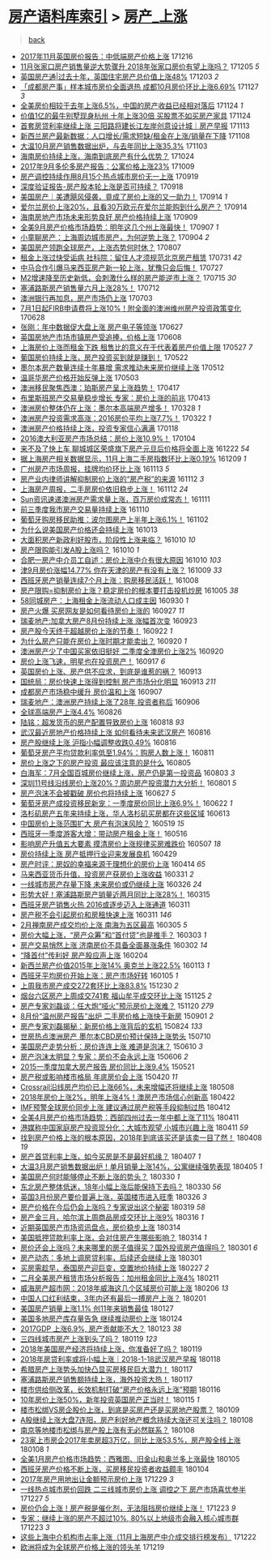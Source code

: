 [房产语料库索引](../../README.md)  > [房产_上涨](房产_上涨.md)
====
> [back](../README.md)

- [2017年11月英国房价报告：中低端房产价格上涨](http://jkwz.applinzi.com/ittc/7047806529472824337.html#2017%E5%B9%B411%E6%9C%88%E8%8B%B1%E5%9B%BD%E6%88%BF%E4%BB%B7%E6%8A%A5%E5%91%8A%EF%BC%9A%E4%B8%AD%E4%BD%8E%E7%AB%AF%E6%88%BF%E4%BA%A7%E4%BB%B7%E6%A0%BC%E4%B8%8A%E6%B6%A8) 171216  
- [11月张家口房产销售量逆大势骤升 2018年张家口房价有望上涨吗？](http://jkwz.applinzi.com/ittc/7043532797615014928.html#11%E6%9C%88%E5%BC%A0%E5%AE%B6%E5%8F%A3%E6%88%BF%E4%BA%A7%E9%94%80%E5%94%AE%E9%87%8F%E9%80%86%E5%A4%A7%E5%8A%BF%E9%AA%A4%E5%8D%87+2018%E5%B9%B4%E5%BC%A0%E5%AE%B6%E5%8F%A3%E6%88%BF%E4%BB%B7%E6%9C%89%E6%9C%9B%E4%B8%8A%E6%B6%A8%E5%90%97%EF%BC%9F) 171205 *5* 
- [英国房产通|过去十年，英国住宅房产总价值上涨48%](http://jkwz.applinzi.com/ittc/7042608781203080209.html#%E8%8B%B1%E5%9B%BD%E6%88%BF%E4%BA%A7%E9%80%9A%7C%E8%BF%87%E5%8E%BB%E5%8D%81%E5%B9%B4%EF%BC%8C%E8%8B%B1%E5%9B%BD%E4%BD%8F%E5%AE%85%E6%88%BF%E4%BA%A7%E6%80%BB%E4%BB%B7%E5%80%BC%E4%B8%8A%E6%B6%A848%25) 171203 *2* 
- [「成都房产事」样本城市房价全面退热 成都10月房价环比上涨6.69%](http://jkwz.applinzi.com/ittc/7040577183293113361.html#%E3%80%8C%E6%88%90%E9%83%BD%E6%88%BF%E4%BA%A7%E4%BA%8B%E3%80%8D%E6%A0%B7%E6%9C%AC%E5%9F%8E%E5%B8%82%E6%88%BF%E4%BB%B7%E5%85%A8%E9%9D%A2%E9%80%80%E7%83%AD+%E6%88%90%E9%83%BD10%E6%9C%88%E6%88%BF%E4%BB%B7%E7%8E%AF%E6%AF%94%E4%B8%8A%E6%B6%A86.69%25) 171127 *3* 
- [全美房价相较于去年上涨6.5%，中国的房产收益已经相对落后](http://jkwz.applinzi.com/ittc/7039583111036273681.html#%E5%85%A8%E7%BE%8E%E6%88%BF%E4%BB%B7%E7%9B%B8%E8%BE%83%E4%BA%8E%E5%8E%BB%E5%B9%B4%E4%B8%8A%E6%B6%A86.5%25%EF%BC%8C%E4%B8%AD%E5%9B%BD%E7%9A%84%E6%88%BF%E4%BA%A7%E6%94%B6%E7%9B%8A%E5%B7%B2%E7%BB%8F%E7%9B%B8%E5%AF%B9%E8%90%BD%E5%90%8E) 171124 *1* 
- [价值1亿的最牛别墅现身杭州 十年上涨30倍 买股票不如买房产家具](http://jkwz.applinzi.com/ittc/7039452377915065360.html#%E4%BB%B7%E5%80%BC1%E4%BA%BF%E7%9A%84%E6%9C%80%E7%89%9B%E5%88%AB%E5%A2%85%E7%8E%B0%E8%BA%AB%E6%9D%AD%E5%B7%9E+%E5%8D%81%E5%B9%B4%E4%B8%8A%E6%B6%A830%E5%80%8D+%E4%B9%B0%E8%82%A1%E7%A5%A8%E4%B8%8D%E5%A6%82%E4%B9%B0%E6%88%BF%E4%BA%A7%E5%AE%B6%E5%85%B7) 171124  
- [首套房贷利率继续上涨 三阳路将建长江左岸创意设计城｜房产早报](http://jkwz.applinzi.com/ittc/7035343959394616337.html#%E9%A6%96%E5%A5%97%E6%88%BF%E8%B4%B7%E5%88%A9%E7%8E%87%E7%BB%A7%E7%BB%AD%E4%B8%8A%E6%B6%A8+%E4%B8%89%E9%98%B3%E8%B7%AF%E5%B0%86%E5%BB%BA%E9%95%BF%E6%B1%9F%E5%B7%A6%E5%B2%B8%E5%88%9B%E6%84%8F%E8%AE%BE%E8%AE%A1%E5%9F%8E%EF%BD%9C%E6%88%BF%E4%BA%A7%E6%97%A9%E6%8A%A5) 171113  
- [新西兰房产最新数据：人口增长/需求短缺/租金在上涨/销量在下降](http://jkwz.applinzi.com/ittc/7033506424863327248.html#%E6%96%B0%E8%A5%BF%E5%85%B0%E6%88%BF%E4%BA%A7%E6%9C%80%E6%96%B0%E6%95%B0%E6%8D%AE%EF%BC%9A%E4%BA%BA%E5%8F%A3%E5%A2%9E%E9%95%BF%2F%E9%9C%80%E6%B1%82%E7%9F%AD%E7%BC%BA%2F%E7%A7%9F%E9%87%91%E5%9C%A8%E4%B8%8A%E6%B6%A8%2F%E9%94%80%E9%87%8F%E5%9C%A8%E4%B8%8B%E9%99%8D) 171108  
- [大温10月房产销售数据出炉，与去年同比上涨35.3%](http://jkwz.applinzi.com/ittc/7031628160205063185.html#%E5%A4%A7%E6%B8%A910%E6%9C%88%E6%88%BF%E4%BA%A7%E9%94%80%E5%94%AE%E6%95%B0%E6%8D%AE%E5%87%BA%E7%82%89%EF%BC%8C%E4%B8%8E%E5%8E%BB%E5%B9%B4%E5%90%8C%E6%AF%94%E4%B8%8A%E6%B6%A835.3%25) 171103  
- [海南房价持续上涨，海南到底房产有什么优势？](http://jkwz.applinzi.com/ittc/7028046020305486864.html#%E6%B5%B7%E5%8D%97%E6%88%BF%E4%BB%B7%E6%8C%81%E7%BB%AD%E4%B8%8A%E6%B6%A8%EF%BC%8C%E6%B5%B7%E5%8D%97%E5%88%B0%E5%BA%95%E6%88%BF%E4%BA%A7%E6%9C%89%E4%BB%80%E4%B9%88%E4%BC%98%E5%8A%BF%EF%BC%9F) 171024  
- [2017年9月多伦多房产报告：公寓价格上涨23%](http://jkwz.applinzi.com/ittc/7021411529507996689.html#2017%E5%B9%B49%E6%9C%88%E5%A4%9A%E4%BC%A6%E5%A4%9A%E6%88%BF%E4%BA%A7%E6%8A%A5%E5%91%8A%EF%BC%9A%E5%85%AC%E5%AF%93%E4%BB%B7%E6%A0%BC%E4%B8%8A%E6%B6%A823%25) 171009  
- [房产调控持续作用8月15个热点城市房价无一上涨](http://jkwz.applinzi.com/ittc/7014950928787178512.html#%E6%88%BF%E4%BA%A7%E8%B0%83%E6%8E%A7%E6%8C%81%E7%BB%AD%E4%BD%9C%E7%94%A88%E6%9C%8815%E4%B8%AA%E7%83%AD%E7%82%B9%E5%9F%8E%E5%B8%82%E6%88%BF%E4%BB%B7%E6%97%A0%E4%B8%80%E4%B8%8A%E6%B6%A8) 170919  
- [深度验证报告-房产股本轮上涨是否可持续？](http://jkwz.applinzi.com/ittc/7014782324322075664.html#%E6%B7%B1%E5%BA%A6%E9%AA%8C%E8%AF%81%E6%8A%A5%E5%91%8A-%E6%88%BF%E4%BA%A7%E8%82%A1%E6%9C%AC%E8%BD%AE%E4%B8%8A%E6%B6%A8%E6%98%AF%E5%90%A6%E5%8F%AF%E6%8C%81%E7%BB%AD%EF%BC%9F) 170918  
- [美国房产｜美遭飓风侵袭，竟成了房价上涨的又一助力！](http://jkwz.applinzi.com/ittc/7013121152980091921.html#%E7%BE%8E%E5%9B%BD%E6%88%BF%E4%BA%A7%EF%BD%9C%E7%BE%8E%E9%81%AD%E9%A3%93%E9%A3%8E%E4%BE%B5%E8%A2%AD%EF%BC%8C%E7%AB%9F%E6%88%90%E4%BA%86%E6%88%BF%E4%BB%B7%E4%B8%8A%E6%B6%A8%E7%9A%84%E5%8F%88%E4%B8%80%E5%8A%A9%E5%8A%9B%EF%BC%81) 170914 *1* 
- [爱尔兰房价上涨20%，且看30万欧元在爱尔兰能购到什么房产？](http://jkwz.applinzi.com/ittc/7013103619942122513.html#%E7%88%B1%E5%B0%94%E5%85%B0%E6%88%BF%E4%BB%B7%E4%B8%8A%E6%B6%A820%25%EF%BC%8C%E4%B8%94%E7%9C%8B30%E4%B8%87%E6%AC%A7%E5%85%83%E5%9C%A8%E7%88%B1%E5%B0%94%E5%85%B0%E8%83%BD%E8%B4%AD%E5%88%B0%E4%BB%80%E4%B9%88%E6%88%BF%E4%BA%A7%EF%BC%9F) 170914  
- [海南房地产市场未来形势良好 房产价格持续上涨](http://jkwz.applinzi.com/ittc/7011239531402232849.html#%E6%B5%B7%E5%8D%97%E6%88%BF%E5%9C%B0%E4%BA%A7%E5%B8%82%E5%9C%BA%E6%9C%AA%E6%9D%A5%E5%BD%A2%E5%8A%BF%E8%89%AF%E5%A5%BD+%E6%88%BF%E4%BA%A7%E4%BB%B7%E6%A0%BC%E6%8C%81%E7%BB%AD%E4%B8%8A%E6%B6%A8) 170909  
- [全美9月房产价格市场趋势：明年这几个州上涨最快！](http://jkwz.applinzi.com/ittc/7010484202527786001.html#%E5%85%A8%E7%BE%8E9%E6%9C%88%E6%88%BF%E4%BA%A7%E4%BB%B7%E6%A0%BC%E5%B8%82%E5%9C%BA%E8%B6%8B%E5%8A%BF%EF%BC%9A%E6%98%8E%E5%B9%B4%E8%BF%99%E5%87%A0%E4%B8%AA%E5%B7%9E%E4%B8%8A%E6%B6%A8%E6%9C%80%E5%BF%AB%EF%BC%81) 170907 *1* 
- [小童聊房产：上海周边城市房产，为何逆势上涨？](http://jkwz.applinzi.com/ittc/7009382234359071761.html#%E5%B0%8F%E7%AB%A5%E8%81%8A%E6%88%BF%E4%BA%A7%EF%BC%9A%E4%B8%8A%E6%B5%B7%E5%91%A8%E8%BE%B9%E5%9F%8E%E5%B8%82%E6%88%BF%E4%BA%A7%EF%BC%8C%E4%B8%BA%E4%BD%95%E9%80%86%E5%8A%BF%E4%B8%8A%E6%B6%A8%EF%BC%9F) 170904 *2* 
- [美国房产领跑全球房产，上涨态势何时休？](http://jkwz.applinzi.com/ittc/6999109447346291728.html#%E7%BE%8E%E5%9B%BD%E6%88%BF%E4%BA%A7%E9%A2%86%E8%B7%91%E5%85%A8%E7%90%83%E6%88%BF%E4%BA%A7%EF%BC%8C%E4%B8%8A%E6%B6%A8%E6%80%81%E5%8A%BF%E4%BD%95%E6%97%B6%E4%BC%91%EF%BC%9F) 170807  
- [租金上涨过快受诟病 社科院：留住人才须规范北京房产租赁](http://jkwz.applinzi.com/ittc/6996491333815239697.html#%E7%A7%9F%E9%87%91%E4%B8%8A%E6%B6%A8%E8%BF%87%E5%BF%AB%E5%8F%97%E8%AF%9F%E7%97%85+%E7%A4%BE%E7%A7%91%E9%99%A2%EF%BC%9A%E7%95%99%E4%BD%8F%E4%BA%BA%E6%89%8D%E9%A1%BB%E8%A7%84%E8%8C%83%E5%8C%97%E4%BA%AC%E6%88%BF%E4%BA%A7%E7%A7%9F%E8%B5%81) 170731 *42* 
- [中马合作引爆马来西亚房产新一轮上涨，犹豫只会后悔！](http://jkwz.applinzi.com/ittc/6994916110456325136.html#%E4%B8%AD%E9%A9%AC%E5%90%88%E4%BD%9C%E5%BC%95%E7%88%86%E9%A9%AC%E6%9D%A5%E8%A5%BF%E4%BA%9A%E6%88%BF%E4%BA%A7%E6%96%B0%E4%B8%80%E8%BD%AE%E4%B8%8A%E6%B6%A8%EF%BC%8C%E7%8A%B9%E8%B1%AB%E5%8F%AA%E4%BC%9A%E5%90%8E%E6%82%94%EF%BC%81) 170727  
- [M2增速降至历史新低，会刺激什么样的房产能逆市上涨？](http://jkwz.applinzi.com/ittc/6990642675014173713.html#M2%E5%A2%9E%E9%80%9F%E9%99%8D%E8%87%B3%E5%8E%86%E5%8F%B2%E6%96%B0%E4%BD%8E%EF%BC%8C%E4%BC%9A%E5%88%BA%E6%BF%80%E4%BB%80%E4%B9%88%E6%A0%B7%E7%9A%84%E6%88%BF%E4%BA%A7%E8%83%BD%E9%80%86%E5%B8%82%E4%B8%8A%E6%B6%A8%EF%BC%9F) 170715 *30* 
- [塞浦路斯房产销售量六月上涨28%！](http://jkwz.applinzi.com/ittc/6989350316242633744.html#%E5%A1%9E%E6%B5%A6%E8%B7%AF%E6%96%AF%E6%88%BF%E4%BA%A7%E9%94%80%E5%94%AE%E9%87%8F%E5%85%AD%E6%9C%88%E4%B8%8A%E6%B6%A828%25%EF%BC%81) 170712  
- [澳洲银行再加息，房产市场仍上涨](http://jkwz.applinzi.com/ittc/6986135284285441028.html#%E6%BE%B3%E6%B4%B2%E9%93%B6%E8%A1%8C%E5%86%8D%E5%8A%A0%E6%81%AF%EF%BC%8C%E6%88%BF%E4%BA%A7%E5%B8%82%E5%9C%BA%E4%BB%8D%E4%B8%8A%E6%B6%A8) 170703  
- [7月1日起FIRB申请费将上涨10%！附全面的澳洲维州房产投资政策变化](http://jkwz.applinzi.com/ittc/6984244829117481988.html#7%E6%9C%881%E6%97%A5%E8%B5%B7FIRB%E7%94%B3%E8%AF%B7%E8%B4%B9%E5%B0%86%E4%B8%8A%E6%B6%A810%25%EF%BC%81%E9%99%84%E5%85%A8%E9%9D%A2%E7%9A%84%E6%BE%B3%E6%B4%B2%E7%BB%B4%E5%B7%9E%E6%88%BF%E4%BA%A7%E6%8A%95%E8%B5%84%E6%94%BF%E7%AD%96%E5%8F%98%E5%8C%96) 170628  
- [张刚：年中数据促大盘上涨 房产电子等领涨](http://jkwz.applinzi.com/ittc/6983736062676304900.html#%E5%BC%A0%E5%88%9A%EF%BC%9A%E5%B9%B4%E4%B8%AD%E6%95%B0%E6%8D%AE%E4%BF%83%E5%A4%A7%E7%9B%98%E4%B8%8A%E6%B6%A8+%E6%88%BF%E4%BA%A7%E7%94%B5%E5%AD%90%E7%AD%89%E9%A2%86%E6%B6%A8) 170627  
- [英国房地产市场市镇房产受追捧，价格上涨](http://jkwz.applinzi.com/ittc/6976750747986166788.html#%E8%8B%B1%E5%9B%BD%E6%88%BF%E5%9C%B0%E4%BA%A7%E5%B8%82%E5%9C%BA%E5%B8%82%E9%95%87%E6%88%BF%E4%BA%A7%E5%8F%97%E8%BF%BD%E6%8D%A7%EF%BC%8C%E4%BB%B7%E6%A0%BC%E4%B8%8A%E6%B6%A8) 170608  
- [上海房价上涨而租金下跌 租售比的意义在于代表着房产价值上限](http://jkwz.applinzi.com/ittc/6972402052712907780.html#%E4%B8%8A%E6%B5%B7%E6%88%BF%E4%BB%B7%E4%B8%8A%E6%B6%A8%E8%80%8C%E7%A7%9F%E9%87%91%E4%B8%8B%E8%B7%8C+%E7%A7%9F%E5%94%AE%E6%AF%94%E7%9A%84%E6%84%8F%E4%B9%89%E5%9C%A8%E4%BA%8E%E4%BB%A3%E8%A1%A8%E7%9D%80%E6%88%BF%E4%BA%A7%E4%BB%B7%E5%80%BC%E4%B8%8A%E9%99%90) 170527 *7* 
- [葡国房价持续上涨，房产投资买到就是赚到！](http://jkwz.applinzi.com/ittc/6970430190806107140.html#%E8%91%A1%E5%9B%BD%E6%88%BF%E4%BB%B7%E6%8C%81%E7%BB%AD%E4%B8%8A%E6%B6%A8%EF%BC%8C%E6%88%BF%E4%BA%A7%E6%8A%95%E8%B5%84%E4%B9%B0%E5%88%B0%E5%B0%B1%E6%98%AF%E8%B5%9A%E5%88%B0%EF%BC%81) 170522  
- [墨尔本房产数量连续十年暴增 需求推动未来房价继续上涨](http://jkwz.applinzi.com/ittc/6966724867859678212.html#%E5%A2%A8%E5%B0%94%E6%9C%AC%E6%88%BF%E4%BA%A7%E6%95%B0%E9%87%8F%E8%BF%9E%E7%BB%AD%E5%8D%81%E5%B9%B4%E6%9A%B4%E5%A2%9E+%E9%9C%80%E6%B1%82%E6%8E%A8%E5%8A%A8%E6%9C%AA%E6%9D%A5%E6%88%BF%E4%BB%B7%E7%BB%A7%E7%BB%AD%E4%B8%8A%E6%B6%A8) 170512  
- [温哥华房产价格开始反弹上涨](http://jkwz.applinzi.com/ittc/6963440148590101509.html#%E6%B8%A9%E5%93%A5%E5%8D%8E%E6%88%BF%E4%BA%A7%E4%BB%B7%E6%A0%BC%E5%BC%80%E5%A7%8B%E5%8F%8D%E5%BC%B9%E4%B8%8A%E6%B6%A8) 170503  
- [澳洲移民聚焦西澳：珀斯房产呈上涨趋势！](http://jkwz.applinzi.com/ittc/6957556932041769988.html#%E6%BE%B3%E6%B4%B2%E7%A7%BB%E6%B0%91%E8%81%9A%E7%84%A6%E8%A5%BF%E6%BE%B3%EF%BC%9A%E7%8F%80%E6%96%AF%E6%88%BF%E4%BA%A7%E5%91%88%E4%B8%8A%E6%B6%A8%E8%B6%8B%E5%8A%BF%EF%BC%81) 170417  
- [布里斯班房产交易量稳步增长 专家：房价上涨的前兆](http://jkwz.applinzi.com/ittc/6956042421304558597.html#%E5%B8%83%E9%87%8C%E6%96%AF%E7%8F%AD%E6%88%BF%E4%BA%A7%E4%BA%A4%E6%98%93%E9%87%8F%E7%A8%B3%E6%AD%A5%E5%A2%9E%E9%95%BF+%E4%B8%93%E5%AE%B6%EF%BC%9A%E6%88%BF%E4%BB%B7%E4%B8%8A%E6%B6%A8%E7%9A%84%E5%89%8D%E5%85%86) 170413  
- [澳洲房价整体仍在上涨：墨尔本高端房产增多！](http://jkwz.applinzi.com/ittc/6950131185685627908.html#%E6%BE%B3%E6%B4%B2%E6%88%BF%E4%BB%B7%E6%95%B4%E4%BD%93%E4%BB%8D%E5%9C%A8%E4%B8%8A%E6%B6%A8%EF%BC%9A%E5%A2%A8%E5%B0%94%E6%9C%AC%E9%AB%98%E7%AB%AF%E6%88%BF%E4%BA%A7%E5%A2%9E%E5%A4%9A%EF%BC%81) 170328 *1* 
- [澳洲房产投资需求高涨：2016房价平均上涨7.7%！](http://jkwz.applinzi.com/ittc/6947903485084435461.html#%E6%BE%B3%E6%B4%B2%E6%88%BF%E4%BA%A7%E6%8A%95%E8%B5%84%E9%9C%80%E6%B1%82%E9%AB%98%E6%B6%A8%EF%BC%9A2016%E6%88%BF%E4%BB%B7%E5%B9%B3%E5%9D%87%E4%B8%8A%E6%B6%A87.7%25%EF%BC%81) 170322 *1* 
- [澳洲房产价格持续上涨，投资专家信心满满](http://jkwz.applinzi.com/ittc/6924488544616973317.html#%E6%BE%B3%E6%B4%B2%E6%88%BF%E4%BA%A7%E4%BB%B7%E6%A0%BC%E6%8C%81%E7%BB%AD%E4%B8%8A%E6%B6%A8%EF%BC%8C%E6%8A%95%E8%B5%84%E4%B8%93%E5%AE%B6%E4%BF%A1%E5%BF%83%E6%BB%A1%E6%BB%A1) 170118  
- [2016澳大利亚房产市场总结：房价上涨10.9%！](http://jkwz.applinzi.com/ittc/6919333865000010757.html#2016%E6%BE%B3%E5%A4%A7%E5%88%A9%E4%BA%9A%E6%88%BF%E4%BA%A7%E5%B8%82%E5%9C%BA%E6%80%BB%E7%BB%93%EF%BC%9A%E6%88%BF%E4%BB%B7%E4%B8%8A%E6%B6%A810.9%25%EF%BC%81) 170104  
- [来不及了快上车 聊城城区荣盛旗下房产元旦后价格将全面上涨](http://jkwz.applinzi.com/ittc/6914487186333631493.html#%E6%9D%A5%E4%B8%8D%E5%8F%8A%E4%BA%86%E5%BF%AB%E4%B8%8A%E8%BD%A6+%E8%81%8A%E5%9F%8E%E5%9F%8E%E5%8C%BA%E8%8D%A3%E7%9B%9B%E6%97%97%E4%B8%8B%E6%88%BF%E4%BA%A7%E5%85%83%E6%97%A6%E5%90%8E%E4%BB%B7%E6%A0%BC%E5%B0%86%E5%85%A8%E9%9D%A2%E4%B8%8A%E6%B6%A8) 161222 *54* 
- [据上海房产相关数据显示，11月上海二手房指数环比上涨0.19%](http://jkwz.applinzi.com/ittc/6909693129761752069.html#%E6%8D%AE%E4%B8%8A%E6%B5%B7%E6%88%BF%E4%BA%A7%E7%9B%B8%E5%85%B3%E6%95%B0%E6%8D%AE%E6%98%BE%E7%A4%BA%EF%BC%8C11%E6%9C%88%E4%B8%8A%E6%B5%B7%E4%BA%8C%E6%89%8B%E6%88%BF%E6%8C%87%E6%95%B0%E7%8E%AF%E6%AF%94%E4%B8%8A%E6%B6%A80.19%25) 161209 *1* 
- [广州房产市场周报，挂牌均价环比上涨](http://jkwz.applinzi.com/ittc/6900060009177547781.html#%E5%B9%BF%E5%B7%9E%E6%88%BF%E4%BA%A7%E5%B8%82%E5%9C%BA%E5%91%A8%E6%8A%A5%EF%BC%8C%E6%8C%82%E7%89%8C%E5%9D%87%E4%BB%B7%E7%8E%AF%E6%AF%94%E4%B8%8A%E6%B6%A8) 161113 *5* 
- [房产业内律师讲解抑制房价上涨的“房产税”的来源](http://jkwz.applinzi.com/ittc/6899697751486366724.html#%E6%88%BF%E4%BA%A7%E4%B8%9A%E5%86%85%E5%BE%8B%E5%B8%88%E8%AE%B2%E8%A7%A3%E6%8A%91%E5%88%B6%E6%88%BF%E4%BB%B7%E4%B8%8A%E6%B6%A8%E7%9A%84%E2%80%9C%E6%88%BF%E4%BA%A7%E7%A8%8E%E2%80%9D%E7%9A%84%E6%9D%A5%E6%BA%90) 161112 *3* 
- [上海房产周报，二手房房价依旧稳步上涨！](http://jkwz.applinzi.com/ittc/6899671252364428293.html#%E4%B8%8A%E6%B5%B7%E6%88%BF%E4%BA%A7%E5%91%A8%E6%8A%A5%EF%BC%8C%E4%BA%8C%E6%89%8B%E6%88%BF%E6%88%BF%E4%BB%B7%E4%BE%9D%E6%97%A7%E7%A8%B3%E6%AD%A5%E4%B8%8A%E6%B6%A8%EF%BC%81) 161112 *24* 
- [Sun资讯速递澳洲房产需求量上涨，百万房价成常态！](http://jkwz.applinzi.com/ittc/6899302095257076741.html#Sun%E8%B5%84%E8%AE%AF%E9%80%9F%E9%80%92%E6%BE%B3%E6%B4%B2%E6%88%BF%E4%BA%A7%E9%9C%80%E6%B1%82%E9%87%8F%E4%B8%8A%E6%B6%A8%EF%BC%8C%E7%99%BE%E4%B8%87%E6%88%BF%E4%BB%B7%E6%88%90%E5%B8%B8%E6%80%81%EF%BC%81) 161111  
- [前三季度我市房产交易量持续上涨](http://jkwz.applinzi.com/ittc/6898816013029606404.html#%E5%89%8D%E4%B8%89%E5%AD%A3%E5%BA%A6%E6%88%91%E5%B8%82%E6%88%BF%E4%BA%A7%E4%BA%A4%E6%98%93%E9%87%8F%E6%8C%81%E7%BB%AD%E4%B8%8A%E6%B6%A8) 161110  
- [葡萄牙购房移民助推：波尔图房产上半年上涨6.1%！](http://jkwz.applinzi.com/ittc/6895948792863392773.html#%E8%91%A1%E8%90%84%E7%89%99%E8%B4%AD%E6%88%BF%E7%A7%BB%E6%B0%91%E5%8A%A9%E6%8E%A8%EF%BC%9A%E6%B3%A2%E5%B0%94%E5%9B%BE%E6%88%BF%E4%BA%A7%E4%B8%8A%E5%8D%8A%E5%B9%B4%E4%B8%8A%E6%B6%A86.1%25%EF%BC%81) 161102  
- [为什么说美国房产价格还会持续上涨](http://jkwz.applinzi.com/ittc/6888531216478766084.html#%E4%B8%BA%E4%BB%80%E4%B9%88%E8%AF%B4%E7%BE%8E%E5%9B%BD%E6%88%BF%E4%BA%A7%E4%BB%B7%E6%A0%BC%E8%BF%98%E4%BC%9A%E6%8C%81%E7%BB%AD%E4%B8%8A%E6%B6%A8) 161013  
- [大面积房产新政利好股市，阶段性上涨来临？](http://jkwz.applinzi.com/ittc/6887393804553815044.html#%E5%A4%A7%E9%9D%A2%E7%A7%AF%E6%88%BF%E4%BA%A7%E6%96%B0%E6%94%BF%E5%88%A9%E5%A5%BD%E8%82%A1%E5%B8%82%EF%BC%8C%E9%98%B6%E6%AE%B5%E6%80%A7%E4%B8%8A%E6%B6%A8%E6%9D%A5%E4%B8%B4%EF%BC%9F) 161010 *10* 
- [房产限购能引发A股上涨吗？](http://jkwz.applinzi.com/ittc/6887310582327280645.html#%E6%88%BF%E4%BA%A7%E9%99%90%E8%B4%AD%E8%83%BD%E5%BC%95%E5%8F%91A%E8%82%A1%E4%B8%8A%E6%B6%A8%E5%90%97%EF%BC%9F) 161010 *1* 
- [合肥一房产中介员工自述：房价上涨中介有很大原因](http://jkwz.applinzi.com/ittc/6887306358973531141.html#%E5%90%88%E8%82%A5%E4%B8%80%E6%88%BF%E4%BA%A7%E4%B8%AD%E4%BB%8B%E5%91%98%E5%B7%A5%E8%87%AA%E8%BF%B0%EF%BC%9A%E6%88%BF%E4%BB%B7%E4%B8%8A%E6%B6%A8%E4%B8%AD%E4%BB%8B%E6%9C%89%E5%BE%88%E5%A4%A7%E5%8E%9F%E5%9B%A0) 161010 *103* 
- [津9月房价涨幅14.77% 你在天津的房产有没有上涨？](http://jkwz.applinzi.com/ittc/6887009048095884292.html#%E6%B4%A59%E6%9C%88%E6%88%BF%E4%BB%B7%E6%B6%A8%E5%B9%8514.77%25+%E4%BD%A0%E5%9C%A8%E5%A4%A9%E6%B4%A5%E7%9A%84%E6%88%BF%E4%BA%A7%E6%9C%89%E6%B2%A1%E6%9C%89%E4%B8%8A%E6%B6%A8%EF%BC%9F) 161009 *33* 
- [西班牙房产销量连续7个月上涨：购房移民活跃！](http://jkwz.applinzi.com/ittc/6886680897830519813.html#%E8%A5%BF%E7%8F%AD%E7%89%99%E6%88%BF%E4%BA%A7%E9%94%80%E9%87%8F%E8%BF%9E%E7%BB%AD7%E4%B8%AA%E6%9C%88%E4%B8%8A%E6%B6%A8%EF%BC%9A%E8%B4%AD%E6%88%BF%E7%A7%BB%E6%B0%91%E6%B4%BB%E8%B7%83%EF%BC%81) 161008  
- [房产限购=抑制房价上涨？稳定房价的根本要打击投机炒房](http://jkwz.applinzi.com/ittc/6885480806264341509.html#%E6%88%BF%E4%BA%A7%E9%99%90%E8%B4%AD%3D%E6%8A%91%E5%88%B6%E6%88%BF%E4%BB%B7%E4%B8%8A%E6%B6%A8%EF%BC%9F%E7%A8%B3%E5%AE%9A%E6%88%BF%E4%BB%B7%E7%9A%84%E6%A0%B9%E6%9C%AC%E8%A6%81%E6%89%93%E5%87%BB%E6%8A%95%E6%9C%BA%E7%82%92%E6%88%BF) 161005 *38* 
- [58同城房产：上海租金上涨流动人口成主因](http://jkwz.applinzi.com/ittc/6883597842957992965.html#58%E5%90%8C%E5%9F%8E%E6%88%BF%E4%BA%A7%EF%BC%9A%E4%B8%8A%E6%B5%B7%E7%A7%9F%E9%87%91%E4%B8%8A%E6%B6%A8%E6%B5%81%E5%8A%A8%E4%BA%BA%E5%8F%A3%E6%88%90%E4%B8%BB%E5%9B%A0) 160930 *1* 
- [房产火爆 买房网友是如何看待房价上涨的](http://jkwz.applinzi.com/ittc/6882558477284672516.html#%E6%88%BF%E4%BA%A7%E7%81%AB%E7%88%86+%E4%B9%B0%E6%88%BF%E7%BD%91%E5%8F%8B%E6%98%AF%E5%A6%82%E4%BD%95%E7%9C%8B%E5%BE%85%E6%88%BF%E4%BB%B7%E4%B8%8A%E6%B6%A8%E7%9A%84) 160927 *11* 
- [瑞麦地产:加拿大房产8月份持续上涨 涨幅首次变](http://jkwz.applinzi.com/ittc/6881068386062173188.html#%E7%91%9E%E9%BA%A6%E5%9C%B0%E4%BA%A7%3A%E5%8A%A0%E6%8B%BF%E5%A4%A7%E6%88%BF%E4%BA%A78%E6%9C%88%E4%BB%BD%E6%8C%81%E7%BB%AD%E4%B8%8A%E6%B6%A8+%E6%B6%A8%E5%B9%85%E9%A6%96%E6%AC%A1%E5%8F%98) 160923  
- [房产股今天终于超越房价上涨的节奏！](http://jkwz.applinzi.com/ittc/6880704696423023621.html#%E6%88%BF%E4%BA%A7%E8%82%A1%E4%BB%8A%E5%A4%A9%E7%BB%88%E4%BA%8E%E8%B6%85%E8%B6%8A%E6%88%BF%E4%BB%B7%E4%B8%8A%E6%B6%A8%E7%9A%84%E8%8A%82%E5%A5%8F%EF%BC%81) 160922 *1* 
- [为什么房产只能在房价上涨时期才能卖出？](http://jkwz.applinzi.com/ittc/6879964645787436037.html#%E4%B8%BA%E4%BB%80%E4%B9%88%E6%88%BF%E4%BA%A7%E5%8F%AA%E8%83%BD%E5%9C%A8%E6%88%BF%E4%BB%B7%E4%B8%8A%E6%B6%A8%E6%97%B6%E6%9C%9F%E6%89%8D%E8%83%BD%E5%8D%96%E5%87%BA%EF%BC%9F) 160920 *1* 
- [澳洲房产少了中国买家依旧挺好 二季度全澳房价上涨2%](http://jkwz.applinzi.com/ittc/6879968256055575557.html#%E6%BE%B3%E6%B4%B2%E6%88%BF%E4%BA%A7%E5%B0%91%E4%BA%86%E4%B8%AD%E5%9B%BD%E4%B9%B0%E5%AE%B6%E4%BE%9D%E6%97%A7%E6%8C%BA%E5%A5%BD+%E4%BA%8C%E5%AD%A3%E5%BA%A6%E5%85%A8%E6%BE%B3%E6%88%BF%E4%BB%B7%E4%B8%8A%E6%B6%A82%25) 160920  
- [房价上涨飞速，明星也在投资房产！](http://jkwz.applinzi.com/ittc/6878855352963040260.html#%E6%88%BF%E4%BB%B7%E4%B8%8A%E6%B6%A8%E9%A3%9E%E9%80%9F%EF%BC%8C%E6%98%8E%E6%98%9F%E4%B9%9F%E5%9C%A8%E6%8A%95%E8%B5%84%E6%88%BF%E4%BA%A7%EF%BC%81) 160917 *6* 
- [英国房价上涨、房产供不应求，到底是谁惹的祸？](http://jkwz.applinzi.com/ittc/6877366543033304068.html#%E8%8B%B1%E5%9B%BD%E6%88%BF%E4%BB%B7%E4%B8%8A%E6%B6%A8%E3%80%81%E6%88%BF%E4%BA%A7%E4%BE%9B%E4%B8%8D%E5%BA%94%E6%B1%82%EF%BC%8C%E5%88%B0%E5%BA%95%E6%98%AF%E8%B0%81%E6%83%B9%E7%9A%84%E7%A5%B8%EF%BC%9F) 160913  
- [国统局：房价快速上涨得到控制 房产市场分化明显](http://jkwz.applinzi.com/ittc/6877312532271858692.html#%E5%9B%BD%E7%BB%9F%E5%B1%80%EF%BC%9A%E6%88%BF%E4%BB%B7%E5%BF%AB%E9%80%9F%E4%B8%8A%E6%B6%A8%E5%BE%97%E5%88%B0%E6%8E%A7%E5%88%B6+%E6%88%BF%E4%BA%A7%E5%B8%82%E5%9C%BA%E5%88%86%E5%8C%96%E6%98%8E%E6%98%BE) 160913 *211* 
- [成都房产市场稳中缓升  房价温和上涨](http://jkwz.applinzi.com/ittc/6875171073024328709.html#%E6%88%90%E9%83%BD%E6%88%BF%E4%BA%A7%E5%B8%82%E5%9C%BA%E7%A8%B3%E4%B8%AD%E7%BC%93%E5%8D%87++%E6%88%BF%E4%BB%B7%E6%B8%A9%E5%92%8C%E4%B8%8A%E6%B6%A8) 160907  
- [瑞麦地产：澳洲房产持续上涨了28年 投资者称后](http://jkwz.applinzi.com/ittc/6874781993191080964.html#%E7%91%9E%E9%BA%A6%E5%9C%B0%E4%BA%A7%EF%BC%9A%E6%BE%B3%E6%B4%B2%E6%88%BF%E4%BA%A7%E6%8C%81%E7%BB%AD%E4%B8%8A%E6%B6%A8%E4%BA%8628%E5%B9%B4+%E6%8A%95%E8%B5%84%E8%80%85%E7%A7%B0%E5%90%8E) 160906  
- [全球高端房产上涨4.4%](http://jkwz.applinzi.com/ittc/6870490222831338500.html#%E5%85%A8%E7%90%83%E9%AB%98%E7%AB%AF%E6%88%BF%E4%BA%A7%E4%B8%8A%E6%B6%A84.4%25) 160826  
- [陆铭：超发货币的房产配置导致房价上涨](http://jkwz.applinzi.com/ittc/6867700040751121413.html#%E9%99%86%E9%93%AD%EF%BC%9A%E8%B6%85%E5%8F%91%E8%B4%A7%E5%B8%81%E7%9A%84%E6%88%BF%E4%BA%A7%E9%85%8D%E7%BD%AE%E5%AF%BC%E8%87%B4%E6%88%BF%E4%BB%B7%E4%B8%8A%E6%B6%A8) 160818 *93* 
- [武汉最近房地产价格持续上涨  如何看待未来武汉房产](http://jkwz.applinzi.com/ittc/6867015213198607364.html#%E6%AD%A6%E6%B1%89%E6%9C%80%E8%BF%91%E6%88%BF%E5%9C%B0%E4%BA%A7%E4%BB%B7%E6%A0%BC%E6%8C%81%E7%BB%AD%E4%B8%8A%E6%B6%A8++%E5%A6%82%E4%BD%95%E7%9C%8B%E5%BE%85%E6%9C%AA%E6%9D%A5%E6%AD%A6%E6%B1%89%E6%88%BF%E4%BA%A7) 160816  
- [房产股继续上涨 沪指小幅调整收跌0.49%](http://jkwz.applinzi.com/ittc/6866973364291372037.html#%E6%88%BF%E4%BA%A7%E8%82%A1%E7%BB%A7%E7%BB%AD%E4%B8%8A%E6%B6%A8+%E6%B2%AA%E6%8C%87%E5%B0%8F%E5%B9%85%E8%B0%83%E6%95%B4%E6%94%B6%E8%B7%8C0.49%25) 160816  
- [葡萄牙房产平均贷款利率低至1.94%：购房人数上涨！](http://jkwz.applinzi.com/ittc/6865067013428478981.html#%E8%91%A1%E8%90%84%E7%89%99%E6%88%BF%E4%BA%A7%E5%B9%B3%E5%9D%87%E8%B4%B7%E6%AC%BE%E5%88%A9%E7%8E%87%E4%BD%8E%E8%87%B31.94%25%EF%BC%9A%E8%B4%AD%E6%88%BF%E4%BA%BA%E6%95%B0%E4%B8%8A%E6%B6%A8%EF%BC%81) 160811  
- [房价上涨之下的房产投资 最应该注意的是什么](http://jkwz.applinzi.com/ittc/6862919221905982468.html#%E6%88%BF%E4%BB%B7%E4%B8%8A%E6%B6%A8%E4%B9%8B%E4%B8%8B%E7%9A%84%E6%88%BF%E4%BA%A7%E6%8A%95%E8%B5%84+%E6%9C%80%E5%BA%94%E8%AF%A5%E6%B3%A8%E6%84%8F%E7%9A%84%E6%98%AF%E4%BB%80%E4%B9%88) 160805  
- [白海军：7月全国百城房价继续上涨，房产仍是第一投资品](http://jkwz.applinzi.com/ittc/6861852906478896133.html#%E7%99%BD%E6%B5%B7%E5%86%9B%EF%BC%9A7%E6%9C%88%E5%85%A8%E5%9B%BD%E7%99%BE%E5%9F%8E%E6%88%BF%E4%BB%B7%E7%BB%A7%E7%BB%AD%E4%B8%8A%E6%B6%A8%EF%BC%8C%E6%88%BF%E4%BA%A7%E4%BB%8D%E6%98%AF%E7%AC%AC%E4%B8%80%E6%8A%95%E8%B5%84%E5%93%81) 160803 *3* 
- [深圳11号线沿线房价上涨20%？周边房产投资潜力大分析！](http://jkwz.applinzi.com/ittc/6861443923783975941.html#%E6%B7%B1%E5%9C%B311%E5%8F%B7%E7%BA%BF%E6%B2%BF%E7%BA%BF%E6%88%BF%E4%BB%B7%E4%B8%8A%E6%B6%A820%25%EF%BC%9F%E5%91%A8%E8%BE%B9%E6%88%BF%E4%BA%A7%E6%8A%95%E8%B5%84%E6%BD%9C%E5%8A%9B%E5%A4%A7%E5%88%86%E6%9E%90%EF%BC%81) 160801 *5* 
- [房产泡沫不会被戳破 房价也将持续上涨](http://jkwz.applinzi.com/ittc/6848374769870963717.html#%E6%88%BF%E4%BA%A7%E6%B3%A1%E6%B2%AB%E4%B8%8D%E4%BC%9A%E8%A2%AB%E6%88%B3%E7%A0%B4+%E6%88%BF%E4%BB%B7%E4%B9%9F%E5%B0%86%E6%8C%81%E7%BB%AD%E4%B8%8A%E6%B6%A8) 160627 *5* 
- [葡萄牙房产成投资移民新宠：一季度房价同比上涨6.9%！](http://jkwz.applinzi.com/ittc/6846593245416784901.html#%E8%91%A1%E8%90%84%E7%89%99%E6%88%BF%E4%BA%A7%E6%88%90%E6%8A%95%E8%B5%84%E7%A7%BB%E6%B0%91%E6%96%B0%E5%AE%A0%EF%BC%9A%E4%B8%80%E5%AD%A3%E5%BA%A6%E6%88%BF%E4%BB%B7%E5%90%8C%E6%AF%94%E4%B8%8A%E6%B6%A86.9%25%EF%BC%81) 160622 *1* 
- [洛​杉矶房产五年来持续上涨，华人洛杉矶买房都在这些区域](http://jkwz.applinzi.com/ittc/6843091535427798021.html#%E6%B4%9B%E2%80%8B%E6%9D%89%E7%9F%B6%E6%88%BF%E4%BA%A7%E4%BA%94%E5%B9%B4%E6%9D%A5%E6%8C%81%E7%BB%AD%E4%B8%8A%E6%B6%A8%EF%BC%8C%E5%8D%8E%E4%BA%BA%E6%B4%9B%E6%9D%89%E7%9F%B6%E4%B9%B0%E6%88%BF%E9%83%BD%E5%9C%A8%E8%BF%99%E4%BA%9B%E5%8C%BA%E5%9F%9F) 160613  
- [中国房价上涨范围扩大 房产有泡沫风险？](http://jkwz.applinzi.com/ittc/6833923563316577285.html#%E4%B8%AD%E5%9B%BD%E6%88%BF%E4%BB%B7%E4%B8%8A%E6%B6%A8%E8%8C%83%E5%9B%B4%E6%89%A9%E5%A4%A7+%E6%88%BF%E4%BA%A7%E6%9C%89%E6%B3%A1%E6%B2%AB%E9%A3%8E%E9%99%A9%EF%BC%9F) 160519 *15* 
- [西班牙一季度游客大增：带动房产租金上涨！](http://jkwz.applinzi.com/ittc/6832868312455054340.html#%E8%A5%BF%E7%8F%AD%E7%89%99%E4%B8%80%E5%AD%A3%E5%BA%A6%E6%B8%B8%E5%AE%A2%E5%A4%A7%E5%A2%9E%EF%BC%9A%E5%B8%A6%E5%8A%A8%E6%88%BF%E4%BA%A7%E7%A7%9F%E9%87%91%E4%B8%8A%E6%B6%A8%EF%BC%81) 160516  
- [影响房产升值五大要素 摸清房价上涨规律买房难跌价](http://jkwz.applinzi.com/ittc/6829486198112125957.html#%E5%BD%B1%E5%93%8D%E6%88%BF%E4%BA%A7%E5%8D%87%E5%80%BC%E4%BA%94%E5%A4%A7%E8%A6%81%E7%B4%A0+%E6%91%B8%E6%B8%85%E6%88%BF%E4%BB%B7%E4%B8%8A%E6%B6%A8%E8%A7%84%E5%BE%8B%E4%B9%B0%E6%88%BF%E9%9A%BE%E8%B7%8C%E4%BB%B7) 160507 *18* 
- [房价持续上涨 房产抵押行业迎来发展良机](http://jkwz.applinzi.com/ittc/6826529053133505540.html#%E6%88%BF%E4%BB%B7%E6%8C%81%E7%BB%AD%E4%B8%8A%E6%B6%A8+%E6%88%BF%E4%BA%A7%E6%8A%B5%E6%8A%BC%E8%A1%8C%E4%B8%9A%E8%BF%8E%E6%9D%A5%E5%8F%91%E5%B1%95%E8%89%AF%E6%9C%BA) 160429  
- [房产时评：房奴的幸福来源于理想化的房价上涨](http://jkwz.applinzi.com/ittc/6820909666447918085.html#%E6%88%BF%E4%BA%A7%E6%97%B6%E8%AF%84%EF%BC%9A%E6%88%BF%E5%A5%B4%E7%9A%84%E5%B9%B8%E7%A6%8F%E6%9D%A5%E6%BA%90%E4%BA%8E%E7%90%86%E6%83%B3%E5%8C%96%E7%9A%84%E6%88%BF%E4%BB%B7%E4%B8%8A%E6%B6%A8) 160414 *65* 
- [马来西亚货币升值，投资房产获房价上涨收益](http://jkwz.applinzi.com/ittc/6815786835250775045.html#%E9%A9%AC%E6%9D%A5%E8%A5%BF%E4%BA%9A%E8%B4%A7%E5%B8%81%E5%8D%87%E5%80%BC%EF%BC%8C%E6%8A%95%E8%B5%84%E6%88%BF%E4%BA%A7%E8%8E%B7%E6%88%BF%E4%BB%B7%E4%B8%8A%E6%B6%A8%E6%94%B6%E7%9B%8A) 160331 *2* 
- [一线城市房产存量下降 未来房价或仍继续上涨](http://jkwz.applinzi.com/ittc/6813824743798998020.html#%E4%B8%80%E7%BA%BF%E5%9F%8E%E5%B8%82%E6%88%BF%E4%BA%A7%E5%AD%98%E9%87%8F%E4%B8%8B%E9%99%8D+%E6%9C%AA%E6%9D%A5%E6%88%BF%E4%BB%B7%E6%88%96%E4%BB%8D%E7%BB%A7%E7%BB%AD%E4%B8%8A%E6%B6%A8) 160326 *24* 
- [形势大好！塞浦路斯房产销量近两月同比上涨28%！](http://jkwz.applinzi.com/ittc/6809856677264229381.html#%E5%BD%A2%E5%8A%BF%E5%A4%A7%E5%A5%BD%EF%BC%81%E5%A1%9E%E6%B5%A6%E8%B7%AF%E6%96%AF%E6%88%BF%E4%BA%A7%E9%94%80%E9%87%8F%E8%BF%91%E4%B8%A4%E6%9C%88%E5%90%8C%E6%AF%94%E4%B8%8A%E6%B6%A828%25%EF%BC%81) 160315  
- [西班牙房产销售火热 2016或逐步迈入上涨通道](http://jkwz.applinzi.com/ittc/6808374610500256773.html#%E8%A5%BF%E7%8F%AD%E7%89%99%E6%88%BF%E4%BA%A7%E9%94%80%E5%94%AE%E7%81%AB%E7%83%AD+2016%E6%88%96%E9%80%90%E6%AD%A5%E8%BF%88%E5%85%A5%E4%B8%8A%E6%B6%A8%E9%80%9A%E9%81%93) 160311  
- [房产税不会引起房价和房租快速上涨](http://jkwz.applinzi.com/ittc/6808276824517772293.html#%E6%88%BF%E4%BA%A7%E7%A8%8E%E4%B8%8D%E4%BC%9A%E5%BC%95%E8%B5%B7%E6%88%BF%E4%BB%B7%E5%92%8C%E6%88%BF%E7%A7%9F%E5%BF%AB%E9%80%9F%E4%B8%8A%E6%B6%A8) 160311 *146* 
- [2月禅南房产成交均价上涨 南海为五区最高](http://jkwz.applinzi.com/ittc/6806032995743958020.html#2%E6%9C%88%E7%A6%85%E5%8D%97%E6%88%BF%E4%BA%A7%E6%88%90%E4%BA%A4%E5%9D%87%E4%BB%B7%E4%B8%8A%E6%B6%A8+%E5%8D%97%E6%B5%B7%E4%B8%BA%E4%BA%94%E5%8C%BA%E6%9C%80%E9%AB%98) 160305 *5* 
- [房价大幅上涨，“房产众筹”和“首付贷”也是推手？](http://jkwz.applinzi.com/ittc/6805375981707592708.html#%E6%88%BF%E4%BB%B7%E5%A4%A7%E5%B9%85%E4%B8%8A%E6%B6%A8%EF%BC%8C%E2%80%9C%E6%88%BF%E4%BA%A7%E4%BC%97%E7%AD%B9%E2%80%9D%E5%92%8C%E2%80%9C%E9%A6%96%E4%BB%98%E8%B4%B7%E2%80%9D%E4%B9%9F%E6%98%AF%E6%8E%A8%E6%89%8B%EF%BC%9F) 160303 *1* 
- [房产交易悄然上涨 济南房价不具备全面暴涨条件](http://jkwz.applinzi.com/ittc/6805008026599687173.html#%E6%88%BF%E4%BA%A7%E4%BA%A4%E6%98%93%E6%82%84%E7%84%B6%E4%B8%8A%E6%B6%A8+%E6%B5%8E%E5%8D%97%E6%88%BF%E4%BB%B7%E4%B8%8D%E5%85%B7%E5%A4%87%E5%85%A8%E9%9D%A2%E6%9A%B4%E6%B6%A8%E6%9D%A1%E4%BB%B6) 160302 *14* 
- [“降首付”传利好 房产股应声上涨](http://jkwz.applinzi.com/ittc/6794799097060000772.html#%E2%80%9C%E9%99%8D%E9%A6%96%E4%BB%98%E2%80%9D%E4%BC%A0%E5%88%A9%E5%A5%BD+%E6%88%BF%E4%BA%A7%E8%82%A1%E5%BA%94%E5%A3%B0%E4%B8%8A%E6%B6%A8) 160204  
- [新西兰房产价值2015年上涨14% 奥克兰上涨22.5%](http://jkwz.applinzi.com/ittc/6786800621088932869.html#%E6%96%B0%E8%A5%BF%E5%85%B0%E6%88%BF%E4%BA%A7%E4%BB%B7%E5%80%BC2015%E5%B9%B4%E4%B8%8A%E6%B6%A814%25+%E5%A5%A5%E5%85%8B%E5%85%B0%E4%B8%8A%E6%B6%A822.5%25) 160113 *1* 
- [西班牙平均房价开始上涨：房产市场好转](http://jkwz.applinzi.com/ittc/6783885868192498693.html#%E8%A5%BF%E7%8F%AD%E7%89%99%E5%B9%B3%E5%9D%87%E6%88%BF%E4%BB%B7%E5%BC%80%E5%A7%8B%E4%B8%8A%E6%B6%A8%EF%BC%9A%E6%88%BF%E4%BA%A7%E5%B8%82%E5%9C%BA%E5%A5%BD%E8%BD%AC) 160105 *1* 
- [上周我市房产成交272套环比上涨83.8%](http://jkwz.applinzi.com/ittc/6781512198115558405.html#%E4%B8%8A%E5%91%A8%E6%88%91%E5%B8%82%E6%88%BF%E4%BA%A7%E6%88%90%E4%BA%A4272%E5%A5%97%E7%8E%AF%E6%AF%94%E4%B8%8A%E6%B6%A883.8%25) 151230 *2* 
- [烟台六区房产上周成交741套 福山牟平成交环比上涨](http://jkwz.applinzi.com/ittc/6768524307525534724.html#%E7%83%9F%E5%8F%B0%E5%85%AD%E5%8C%BA%E6%88%BF%E4%BA%A7%E4%B8%8A%E5%91%A8%E6%88%90%E4%BA%A4741%E5%A5%97+%E7%A6%8F%E5%B1%B1%E7%89%9F%E5%B9%B3%E6%88%90%E4%BA%A4%E7%8E%AF%E6%AF%94%E4%B8%8A%E6%B6%A8) 151125 *2* 
- [房产专家刘磊谈：任大炮“哑火”预示房价上涨难？](http://jkwz.applinzi.com/ittc/6766692125437854724.html#%E6%88%BF%E4%BA%A7%E4%B8%93%E5%AE%B6%E5%88%98%E7%A3%8A%E8%B0%88%EF%BC%9A%E4%BB%BB%E5%A4%A7%E7%82%AE%E2%80%9C%E5%93%91%E7%81%AB%E2%80%9D%E9%A2%84%E7%A4%BA%E6%88%BF%E4%BB%B7%E4%B8%8A%E6%B6%A8%E9%9A%BE%EF%BC%9F) 151120 *279* 
- [8月份“温州房产报告”出炉 二手房价格上涨快于新房](http://jkwz.applinzi.com/ittc/6737136592025093125.html#8%E6%9C%88%E4%BB%BD%E2%80%9C%E6%B8%A9%E5%B7%9E%E6%88%BF%E4%BA%A7%E6%8A%A5%E5%91%8A%E2%80%9D%E5%87%BA%E7%82%89+%E4%BA%8C%E6%89%8B%E6%88%BF%E4%BB%B7%E6%A0%BC%E4%B8%8A%E6%B6%A8%E5%BF%AB%E4%BA%8E%E6%96%B0%E6%88%BF) 150901 *2* 
- [房产专家刘磊揭秘：新房价格上涨背后的玄机](http://jkwz.applinzi.com/ittc/547650615762689960.html#%E6%88%BF%E4%BA%A7%E4%B8%93%E5%AE%B6%E5%88%98%E7%A3%8A%E6%8F%AD%E7%A7%98%EF%BC%9A%E6%96%B0%E6%88%BF%E4%BB%B7%E6%A0%BC%E4%B8%8A%E6%B6%A8%E8%83%8C%E5%90%8E%E7%9A%84%E7%8E%84%E6%9C%BA) 150824 *133* 
- [世房热点澳洲房产 墨尔本CBD房价预计保持上涨势头](http://jkwz.applinzi.com/ittc/547650614785505056.html#%E4%B8%96%E6%88%BF%E7%83%AD%E7%82%B9%E6%BE%B3%E6%B4%B2%E6%88%BF%E4%BA%A7+%E5%A2%A8%E5%B0%94%E6%9C%ACCBD%E6%88%BF%E4%BB%B7%E9%A2%84%E8%AE%A1%E4%BF%9D%E6%8C%81%E4%B8%8A%E6%B6%A8%E5%8A%BF%E5%A4%B4) 150710  
- [美国房产走势分析：房价连连上涨 难道是泡沫？](http://jkwz.applinzi.com/ittc/547650611420880715.html#%E7%BE%8E%E5%9B%BD%E6%88%BF%E4%BA%A7%E8%B5%B0%E5%8A%BF%E5%88%86%E6%9E%90%EF%BC%9A%E6%88%BF%E4%BB%B7%E8%BF%9E%E8%BF%9E%E4%B8%8A%E6%B6%A8+%E9%9A%BE%E9%81%93%E6%98%AF%E6%B3%A1%E6%B2%AB%EF%BC%9F) 150610 *3* 
- [房产泡沫太明显？专家：房价不会永远上涨](http://jkwz.applinzi.com/ittc/547650611417495863.html#%E6%88%BF%E4%BA%A7%E6%B3%A1%E6%B2%AB%E5%A4%AA%E6%98%8E%E6%98%BE%EF%BC%9F%E4%B8%93%E5%AE%B6%EF%BC%9A%E6%88%BF%E4%BB%B7%E4%B8%8D%E4%BC%9A%E6%B0%B8%E8%BF%9C%E4%B8%8A%E6%B6%A8) 150606 *2* 
- [2015一季度加拿大房产报告 房价同比上涨9.4%](http://jkwz.applinzi.com/ittc/547650611413716711.html#2015%E4%B8%80%E5%AD%A3%E5%BA%A6%E5%8A%A0%E6%8B%BF%E5%A4%A7%E6%88%BF%E4%BA%A7%E6%8A%A5%E5%91%8A+%E6%88%BF%E4%BB%B7%E5%90%8C%E6%AF%94%E4%B8%8A%E6%B6%A89.4%25) 150521  
- [房产税或影响楼市格局 年底房价会上涨](http://jkwz.applinzi.com/ittc/547650611407495490.html#%E6%88%BF%E4%BA%A7%E7%A8%8E%E6%88%96%E5%BD%B1%E5%93%8D%E6%A5%BC%E5%B8%82%E6%A0%BC%E5%B1%80+%E5%B9%B4%E5%BA%95%E6%88%BF%E4%BB%B7%E4%BC%9A%E4%B8%8A%E6%B6%A8) 150420 *11* 
- [Crossrail沿线房产均价已上涨66%，未来增幅还将继续上涨](http://jkwz.applinzi.com/ittc/7100732785096655878.html#Crossrail%E6%B2%BF%E7%BA%BF%E6%88%BF%E4%BA%A7%E5%9D%87%E4%BB%B7%E5%B7%B2%E4%B8%8A%E6%B6%A866%25%EF%BC%8C%E6%9C%AA%E6%9D%A5%E5%A2%9E%E5%B9%85%E8%BF%98%E5%B0%86%E7%BB%A7%E7%BB%AD%E4%B8%8A%E6%B6%A8) 180508  
- [2018年房价上涨2%，明年上涨4%！澳房产市场信心创新高](http://jkwz.applinzi.com/ittc/7094789841894245392.html#2018%E5%B9%B4%E6%88%BF%E4%BB%B7%E4%B8%8A%E6%B6%A82%25%EF%BC%8C%E6%98%8E%E5%B9%B4%E4%B8%8A%E6%B6%A84%25%EF%BC%81%E6%BE%B3%E6%88%BF%E4%BA%A7%E5%B8%82%E5%9C%BA%E4%BF%A1%E5%BF%83%E5%88%9B%E6%96%B0%E9%AB%98) 180422  
- [IMF预警全球房价同步上涨 建议通过房产税等手段抑制过热](http://jkwz.applinzi.com/ittc/7091040782725415947.html#IMF%E9%A2%84%E8%AD%A6%E5%85%A8%E7%90%83%E6%88%BF%E4%BB%B7%E5%90%8C%E6%AD%A5%E4%B8%8A%E6%B6%A8+%E5%BB%BA%E8%AE%AE%E9%80%9A%E8%BF%87%E6%88%BF%E4%BA%A7%E7%A8%8E%E7%AD%89%E6%89%8B%E6%AE%B5%E6%8A%91%E5%88%B6%E8%BF%87%E7%83%AD) 180412  
- [全美4月房产价格市场趋势：西部四州过去一年中都上涨了11%](http://jkwz.applinzi.com/ittc/7090688485898060807.html#%E5%85%A8%E7%BE%8E4%E6%9C%88%E6%88%BF%E4%BA%A7%E4%BB%B7%E6%A0%BC%E5%B8%82%E5%9C%BA%E8%B6%8B%E5%8A%BF%EF%BC%9A%E8%A5%BF%E9%83%A8%E5%9B%9B%E5%B7%9E%E8%BF%87%E5%8E%BB%E4%B8%80%E5%B9%B4%E4%B8%AD%E9%83%BD%E4%B8%8A%E6%B6%A8%E4%BA%8611%25) 180411  
- [港媒称中国家庭房产投资现分化：大城市观望 小城市兴趣上涨](http://jkwz.applinzi.com/ittc/7090680659163218951.html#%E6%B8%AF%E5%AA%92%E7%A7%B0%E4%B8%AD%E5%9B%BD%E5%AE%B6%E5%BA%AD%E6%88%BF%E4%BA%A7%E6%8A%95%E8%B5%84%E7%8E%B0%E5%88%86%E5%8C%96%EF%BC%9A%E5%A4%A7%E5%9F%8E%E5%B8%82%E8%A7%82%E6%9C%9B+%E5%B0%8F%E5%9F%8E%E5%B8%82%E5%85%B4%E8%B6%A3%E4%B8%8A%E6%B6%A8) 180411 *59* 
- [找到房产价格上涨的根本原因，2018年到底该买还是该卖一目了然！](http://jkwz.applinzi.com/ittc/7089644552480883718.html#%E6%89%BE%E5%88%B0%E6%88%BF%E4%BA%A7%E4%BB%B7%E6%A0%BC%E4%B8%8A%E6%B6%A8%E7%9A%84%E6%A0%B9%E6%9C%AC%E5%8E%9F%E5%9B%A0%EF%BC%8C2018%E5%B9%B4%E5%88%B0%E5%BA%95%E8%AF%A5%E4%B9%B0%E8%BF%98%E6%98%AF%E8%AF%A5%E5%8D%96%E4%B8%80%E7%9B%AE%E4%BA%86%E7%84%B6%EF%BC%81) 180408 *19* 
- [房产首贷利率上涨，如今买房是不是最好机缘？](http://jkwz.applinzi.com/ittc/7089370643198116871.html#%E6%88%BF%E4%BA%A7%E9%A6%96%E8%B4%B7%E5%88%A9%E7%8E%87%E4%B8%8A%E6%B6%A8%EF%BC%8C%E5%A6%82%E4%BB%8A%E4%B9%B0%E6%88%BF%E6%98%AF%E4%B8%8D%E6%98%AF%E6%9C%80%E5%A5%BD%E6%9C%BA%E7%BC%98%EF%BC%9F) 180407 *1* 
- [大温3月房产销售数据出炉！单月销量上涨14%，公寓继续强势表现](http://jkwz.applinzi.com/ittc/7088451564023055370.html#%E5%A4%A7%E6%B8%A93%E6%9C%88%E6%88%BF%E4%BA%A7%E9%94%80%E5%94%AE%E6%95%B0%E6%8D%AE%E5%87%BA%E7%82%89%EF%BC%81%E5%8D%95%E6%9C%88%E9%94%80%E9%87%8F%E4%B8%8A%E6%B6%A814%25%EF%BC%8C%E5%85%AC%E5%AF%93%E7%BB%A7%E7%BB%AD%E5%BC%BA%E5%8A%BF%E8%A1%A8%E7%8E%B0) 180405 *1* 
- [美国房产何时能够停止不断上涨的势头？](http://jkwz.applinzi.com/ittc/7086325171415942151.html#%E7%BE%8E%E5%9B%BD%E6%88%BF%E4%BA%A7%E4%BD%95%E6%97%B6%E8%83%BD%E5%A4%9F%E5%81%9C%E6%AD%A2%E4%B8%8D%E6%96%AD%E4%B8%8A%E6%B6%A8%E7%9A%84%E5%8A%BF%E5%A4%B4%EF%BC%9F) 180330 *1* 
- [东北房产整体低迷，18年小幅上涨后能保持下去吗？](http://jkwz.applinzi.com/ittc/7086303172081746955.html#%E4%B8%9C%E5%8C%97%E6%88%BF%E4%BA%A7%E6%95%B4%E4%BD%93%E4%BD%8E%E8%BF%B7%EF%BC%8C18%E5%B9%B4%E5%B0%8F%E5%B9%85%E4%B8%8A%E6%B6%A8%E5%90%8E%E8%83%BD%E4%BF%9D%E6%8C%81%E4%B8%8B%E5%8E%BB%E5%90%97%EF%BC%9F) 180330 *56* 
- [英国3月份房产要价普遍上涨，英国楼市进入旺季](http://jkwz.applinzi.com/ittc/7084752014200538123.html#%E8%8B%B1%E5%9B%BD3%E6%9C%88%E4%BB%BD%E6%88%BF%E4%BA%A7%E8%A6%81%E4%BB%B7%E6%99%AE%E9%81%8D%E4%B8%8A%E6%B6%A8%EF%BC%8C%E8%8B%B1%E5%9B%BD%E6%A5%BC%E5%B8%82%E8%BF%9B%E5%85%A5%E6%97%BA%E5%AD%A3) 180326 *3* 
- [房产价格在今后仍会上涨吗？专家说出这个秘密](http://jkwz.applinzi.com/ittc/7082294592290685963.html#%E6%88%BF%E4%BA%A7%E4%BB%B7%E6%A0%BC%E5%9C%A8%E4%BB%8A%E5%90%8E%E4%BB%8D%E4%BC%9A%E4%B8%8A%E6%B6%A8%E5%90%97%EF%BC%9F%E4%B8%93%E5%AE%B6%E8%AF%B4%E5%87%BA%E8%BF%99%E4%B8%AA%E7%A7%98%E5%AF%86) 180319 *58* 
- [房产金三月，哈尔滨上周商品房成交环比上涨9%](http://jkwz.applinzi.com/ittc/7081121165060080651.html#%E6%88%BF%E4%BA%A7%E9%87%91%E4%B8%89%E6%9C%88%EF%BC%8C%E5%93%88%E5%B0%94%E6%BB%A8%E4%B8%8A%E5%91%A8%E5%95%86%E5%93%81%E6%88%BF%E6%88%90%E4%BA%A4%E7%8E%AF%E6%AF%94%E4%B8%8A%E6%B6%A89%25) 180316 *1* 
- [近期英国房产市场资讯盘点，房价稳步上涨](http://jkwz.applinzi.com/ittc/7080377962597975046.html#%E8%BF%91%E6%9C%9F%E8%8B%B1%E5%9B%BD%E6%88%BF%E4%BA%A7%E5%B8%82%E5%9C%BA%E8%B5%84%E8%AE%AF%E7%9B%98%E7%82%B9%EF%BC%8C%E6%88%BF%E4%BB%B7%E7%A8%B3%E6%AD%A5%E4%B8%8A%E6%B6%A8) 180314  
- [美国抵押贷款利率上涨，会对住房产生哪些影响？](http://jkwz.applinzi.com/ittc/7080306634478060551.html#%E7%BE%8E%E5%9B%BD%E6%8A%B5%E6%8A%BC%E8%B4%B7%E6%AC%BE%E5%88%A9%E7%8E%87%E4%B8%8A%E6%B6%A8%EF%BC%8C%E4%BC%9A%E5%AF%B9%E4%BD%8F%E6%88%BF%E4%BA%A7%E7%94%9F%E5%93%AA%E4%BA%9B%E5%BD%B1%E5%93%8D%EF%BC%9F) 180314 *1* 
- [房价还会上涨吗？未来哪里的房子值得买？国外投资房产值得吗？](http://jkwz.applinzi.com/ittc/7075507203668968464.html#%E6%88%BF%E4%BB%B7%E8%BF%98%E4%BC%9A%E4%B8%8A%E6%B6%A8%E5%90%97%EF%BC%9F%E6%9C%AA%E6%9D%A5%E5%93%AA%E9%87%8C%E7%9A%84%E6%88%BF%E5%AD%90%E5%80%BC%E5%BE%97%E4%B9%B0%EF%BC%9F%E5%9B%BD%E5%A4%96%E6%8A%95%E8%B5%84%E6%88%BF%E4%BA%A7%E5%80%BC%E5%BE%97%E5%90%97%EF%BC%9F) 180301 *6* 
- [房产动态：多地上调房贷利率，后续还会继续上涨](http://jkwz.applinzi.com/ittc/7075476852271744016.html#%E6%88%BF%E4%BA%A7%E5%8A%A8%E6%80%81%EF%BC%9A%E5%A4%9A%E5%9C%B0%E4%B8%8A%E8%B0%83%E6%88%BF%E8%B4%B7%E5%88%A9%E7%8E%87%EF%BC%8C%E5%90%8E%E7%BB%AD%E8%BF%98%E4%BC%9A%E7%BB%A7%E7%BB%AD%E4%B8%8A%E6%B6%A8) 180301  
- [买房需趁早，泰国房产迎巨变，空置地价持续上涨](http://jkwz.applinzi.com/ittc/7074714266836141062.html#%E4%B9%B0%E6%88%BF%E9%9C%80%E8%B6%81%E6%97%A9%EF%BC%8C%E6%B3%B0%E5%9B%BD%E6%88%BF%E4%BA%A7%E8%BF%8E%E5%B7%A8%E5%8F%98%EF%BC%8C%E7%A9%BA%E7%BD%AE%E5%9C%B0%E4%BB%B7%E6%8C%81%E7%BB%AD%E4%B8%8A%E6%B6%A8) 180227 *2* 
- [二月全美房产租赁市场分析报告：加州租金同比上涨4%](http://jkwz.applinzi.com/ittc/7068897791143576587.html#%E4%BA%8C%E6%9C%88%E5%85%A8%E7%BE%8E%E6%88%BF%E4%BA%A7%E7%A7%9F%E8%B5%81%E5%B8%82%E5%9C%BA%E5%88%86%E6%9E%90%E6%8A%A5%E5%91%8A%EF%BC%9A%E5%8A%A0%E5%B7%9E%E7%A7%9F%E9%87%91%E5%90%8C%E6%AF%94%E4%B8%8A%E6%B6%A84%25) 180211  
- [威海房产超市网：2018年威海这几个区域房价可能上涨](http://jkwz.applinzi.com/ittc/7066910932049855499.html#%E5%A8%81%E6%B5%B7%E6%88%BF%E4%BA%A7%E8%B6%85%E5%B8%82%E7%BD%91%EF%BC%9A2018%E5%B9%B4%E5%A8%81%E6%B5%B7%E8%BF%99%E5%87%A0%E4%B8%AA%E5%8C%BA%E5%9F%9F%E6%88%BF%E4%BB%B7%E5%8F%AF%E8%83%BD%E4%B8%8A%E6%B6%A8) 180206 *13* 
- [中国人口红利结束，3年内还有最后一搏房产上涨？](http://jkwz.applinzi.com/ittc/7065259789024494599.html#%E4%B8%AD%E5%9B%BD%E4%BA%BA%E5%8F%A3%E7%BA%A2%E5%88%A9%E7%BB%93%E6%9D%9F%EF%BC%8C3%E5%B9%B4%E5%86%85%E8%BF%98%E6%9C%89%E6%9C%80%E5%90%8E%E4%B8%80%E6%90%8F%E6%88%BF%E4%BA%A7%E4%B8%8A%E6%B6%A8%EF%BC%9F) 180201  
- [美国房产销量上涨1.1% 创11年来销售最佳](http://jkwz.applinzi.com/ittc/7063015669270840326.html#%E7%BE%8E%E5%9B%BD%E6%88%BF%E4%BA%A7%E9%94%80%E9%87%8F%E4%B8%8A%E6%B6%A81.1%25+%E5%88%9B11%E5%B9%B4%E6%9D%A5%E9%94%80%E5%94%AE%E6%9C%80%E4%BD%B3) 180127  
- [美国多地房产库存量告急 继续推动房价上涨](http://jkwz.applinzi.com/ittc/7062177955885614091.html#%E7%BE%8E%E5%9B%BD%E5%A4%9A%E5%9C%B0%E6%88%BF%E4%BA%A7%E5%BA%93%E5%AD%98%E9%87%8F%E5%91%8A%E6%80%A5+%E7%BB%A7%E7%BB%AD%E6%8E%A8%E5%8A%A8%E6%88%BF%E4%BB%B7%E4%B8%8A%E6%B6%A8) 180124  
- [2017GDP 上涨6.9%, 房产贡献能不大？](http://jkwz.applinzi.com/ittc/7061696521903277072.html#2017GDP+%E4%B8%8A%E6%B6%A86.9%25%2C+%E6%88%BF%E4%BA%A7%E8%B4%A1%E7%8C%AE%E8%83%BD%E4%B8%8D%E5%A4%A7%EF%BC%9F) 180123 *38* 
- [三四线城市房产上涨到头了吗？](http://jkwz.applinzi.com/ittc/7060272899057779719.html#%E4%B8%89%E5%9B%9B%E7%BA%BF%E5%9F%8E%E5%B8%82%E6%88%BF%E4%BA%A7%E4%B8%8A%E6%B6%A8%E5%88%B0%E5%A4%B4%E4%BA%86%E5%90%97%EF%BC%9F) 180119 *123* 
- [2018年美国房产经济将持续上涨，你准备好了吗？](http://jkwz.applinzi.com/ittc/7060239253357724689.html#2018%E5%B9%B4%E7%BE%8E%E5%9B%BD%E6%88%BF%E4%BA%A7%E7%BB%8F%E6%B5%8E%E5%B0%86%E6%8C%81%E7%BB%AD%E4%B8%8A%E6%B6%A8%EF%BC%8C%E4%BD%A0%E5%87%86%E5%A4%87%E5%A5%BD%E4%BA%86%E5%90%97%EF%BC%9F) 180119  
- [2018年房贷利率或将小幅上涨｜2018-1-18武汉房产早报](http://jkwz.applinzi.com/ittc/7059833188350690310.html#2018%E5%B9%B4%E6%88%BF%E8%B4%B7%E5%88%A9%E7%8E%87%E6%88%96%E5%B0%86%E5%B0%8F%E5%B9%85%E4%B8%8A%E6%B6%A8%EF%BD%9C2018-1-18%E6%AD%A6%E6%B1%89%E6%88%BF%E4%BA%A7%E6%97%A9%E6%8A%A5) 180118  
- [希腊房产上涨势头加快凸显买房移民巨大潜力！](http://jkwz.applinzi.com/ittc/7059615804125873158.html#%E5%B8%8C%E8%85%8A%E6%88%BF%E4%BA%A7%E4%B8%8A%E6%B6%A8%E5%8A%BF%E5%A4%B4%E5%8A%A0%E5%BF%AB%E5%87%B8%E6%98%BE%E4%B9%B0%E6%88%BF%E7%A7%BB%E6%B0%91%E5%B7%A8%E5%A4%A7%E6%BD%9C%E5%8A%9B%EF%BC%81) 180117  
- [塞浦路斯房产销售额持续上涨，海外投资大热！](http://jkwz.applinzi.com/ittc/7059483140442031110.html#%E5%A1%9E%E6%B5%A6%E8%B7%AF%E6%96%AF%E6%88%BF%E4%BA%A7%E9%94%80%E5%94%AE%E9%A2%9D%E6%8C%81%E7%BB%AD%E4%B8%8A%E6%B6%A8%EF%BC%8C%E6%B5%B7%E5%A4%96%E6%8A%95%E8%B5%84%E5%A4%A7%E7%83%AD%EF%BC%81) 180117  
- [楼市供给侧改革，长效机制打破“房产价格永远上涨”预期](http://jkwz.applinzi.com/ittc/7059218217891791883.html#%E6%A5%BC%E5%B8%82%E4%BE%9B%E7%BB%99%E4%BE%A7%E6%94%B9%E9%9D%A9%EF%BC%8C%E9%95%BF%E6%95%88%E6%9C%BA%E5%88%B6%E6%89%93%E7%A0%B4%E2%80%9C%E6%88%BF%E4%BA%A7%E4%BB%B7%E6%A0%BC%E6%B0%B8%E8%BF%9C%E4%B8%8A%E6%B6%A8%E2%80%9D%E9%A2%84%E6%9C%9F) 180116  
- [10年房价上涨50%，新年投资英国房产正当时！](http://jkwz.applinzi.com/ittc/7058819468715623435.html#10%E5%B9%B4%E6%88%BF%E4%BB%B7%E4%B8%8A%E6%B6%A850%25%EF%BC%8C%E6%96%B0%E5%B9%B4%E6%8A%95%E8%B5%84%E8%8B%B1%E5%9B%BD%E6%88%BF%E4%BA%A7%E6%AD%A3%E5%BD%93%E6%97%B6%EF%BC%81) 180115 *1* 
- [楼市松绑VS房企股价上涨，到底是买房产还是买房地产股票？](http://jkwz.applinzi.com/ittc/7056575445208663056.html#%E6%A5%BC%E5%B8%82%E6%9D%BE%E7%BB%91VS%E6%88%BF%E4%BC%81%E8%82%A1%E4%BB%B7%E4%B8%8A%E6%B6%A8%EF%BC%8C%E5%88%B0%E5%BA%95%E6%98%AF%E4%B9%B0%E6%88%BF%E4%BA%A7%E8%BF%98%E6%98%AF%E4%B9%B0%E6%88%BF%E5%9C%B0%E4%BA%A7%E8%82%A1%E7%A5%A8%EF%BC%9F) 180109  
- [A股继续上涨大盘7连阳，房产利好地产概念持续大涨还可关注吗？](http://jkwz.applinzi.com/ittc/7056311376497083402.html#A%E8%82%A1%E7%BB%A7%E7%BB%AD%E4%B8%8A%E6%B6%A8%E5%A4%A7%E7%9B%987%E8%BF%9E%E9%98%B3%EF%BC%8C%E6%88%BF%E4%BA%A7%E5%88%A9%E5%A5%BD%E5%9C%B0%E4%BA%A7%E6%A6%82%E5%BF%B5%E6%8C%81%E7%BB%AD%E5%A4%A7%E6%B6%A8%E8%BF%98%E5%8F%AF%E5%85%B3%E6%B3%A8%E5%90%97%EF%BC%9F) 180108  
- [南京等地楼市松绑与房产股上涨有无必然联系？](http://jkwz.applinzi.com/ittc/7056262168134026256.html#%E5%8D%97%E4%BA%AC%E7%AD%89%E5%9C%B0%E6%A5%BC%E5%B8%82%E6%9D%BE%E7%BB%91%E4%B8%8E%E6%88%BF%E4%BA%A7%E8%82%A1%E4%B8%8A%E6%B6%A8%E6%9C%89%E6%97%A0%E5%BF%85%E7%84%B6%E8%81%94%E7%B3%BB%EF%BC%9F) 180108  
- [23家上市房企2017年卖房超3万亿，同比上涨53.5%，房产股全线上涨](http://jkwz.applinzi.com/ittc/7056234750518232081.html#23%E5%AE%B6%E4%B8%8A%E5%B8%82%E6%88%BF%E4%BC%812017%E5%B9%B4%E5%8D%96%E6%88%BF%E8%B6%853%E4%B8%87%E4%BA%BF%EF%BC%8C%E5%90%8C%E6%AF%94%E4%B8%8A%E6%B6%A853.5%25%EF%BC%8C%E6%88%BF%E4%BA%A7%E8%82%A1%E5%85%A8%E7%BA%BF%E4%B8%8A%E6%B6%A8) 180108 *1* 
- [全美1月房产价格市场趋势：西雅图、旧金山和奥兰多上涨最快](http://jkwz.applinzi.com/ittc/7055047007729615883.html#%E5%85%A8%E7%BE%8E1%E6%9C%88%E6%88%BF%E4%BA%A7%E4%BB%B7%E6%A0%BC%E5%B8%82%E5%9C%BA%E8%B6%8B%E5%8A%BF%EF%BC%9A%E8%A5%BF%E9%9B%85%E5%9B%BE%E3%80%81%E6%97%A7%E9%87%91%E5%B1%B1%E5%92%8C%E5%A5%A5%E5%85%B0%E5%A4%9A%E4%B8%8A%E6%B6%A8%E6%9C%80%E5%BF%AB) 180105  
- [西班牙房产价格不断上涨，买房移民投资者收益颇丰](http://jkwz.applinzi.com/ittc/7054795108153558026.html#%E8%A5%BF%E7%8F%AD%E7%89%99%E6%88%BF%E4%BA%A7%E4%BB%B7%E6%A0%BC%E4%B8%8D%E6%96%AD%E4%B8%8A%E6%B6%A8%EF%BC%8C%E4%B9%B0%E6%88%BF%E7%A7%BB%E6%B0%91%E6%8A%95%E8%B5%84%E8%80%85%E6%94%B6%E7%9B%8A%E9%A2%87%E4%B8%B0) 180104  
- [2017年房产用地出让金额预示房价上涨](http://jkwz.applinzi.com/ittc/7052451736441062417.html#2017%E5%B9%B4%E6%88%BF%E4%BA%A7%E7%94%A8%E5%9C%B0%E5%87%BA%E8%AE%A9%E9%87%91%E9%A2%9D%E9%A2%84%E7%A4%BA%E6%88%BF%E4%BB%B7%E4%B8%8A%E6%B6%A8) 171229 *3* 
- [一线热点城市房价回跌 二三线城市房价上涨 调控之下 房产市场喜忧参半](http://jkwz.applinzi.com/ittc/7051569790861181969.html#%E4%B8%80%E7%BA%BF%E7%83%AD%E7%82%B9%E5%9F%8E%E5%B8%82%E6%88%BF%E4%BB%B7%E5%9B%9E%E8%B7%8C+%E4%BA%8C%E4%B8%89%E7%BA%BF%E5%9F%8E%E5%B8%82%E6%88%BF%E4%BB%B7%E4%B8%8A%E6%B6%A8+%E8%B0%83%E6%8E%A7%E4%B9%8B%E4%B8%8B+%E6%88%BF%E4%BA%A7%E5%B8%82%E5%9C%BA%E5%96%9C%E5%BF%A7%E5%8F%82%E5%8D%8A) 171227 *5* 
- [房价仍会上涨！房产税是催化剂，无法阻挡房价继续上涨！](http://jkwz.applinzi.com/ittc/7050361772521817104.html#%E6%88%BF%E4%BB%B7%E4%BB%8D%E4%BC%9A%E4%B8%8A%E6%B6%A8%EF%BC%81%E6%88%BF%E4%BA%A7%E7%A8%8E%E6%98%AF%E5%82%AC%E5%8C%96%E5%89%82%EF%BC%8C%E6%97%A0%E6%B3%95%E9%98%BB%E6%8C%A1%E6%88%BF%E4%BB%B7%E7%BB%A7%E7%BB%AD%E4%B8%8A%E6%B6%A8%EF%BC%81) 171223 *9* 
- [专家：继续上涨的房产不超过10%, 80%以上地级市会融入核心城市群](http://jkwz.applinzi.com/ittc/7050239988959020049.html#%E4%B8%93%E5%AE%B6%EF%BC%9A%E7%BB%A7%E7%BB%AD%E4%B8%8A%E6%B6%A8%E7%9A%84%E6%88%BF%E4%BA%A7%E4%B8%8D%E8%B6%85%E8%BF%8710%25%2C+80%25%E4%BB%A5%E4%B8%8A%E5%9C%B0%E7%BA%A7%E5%B8%82%E4%BC%9A%E8%9E%8D%E5%85%A5%E6%A0%B8%E5%BF%83%E5%9F%8E%E5%B8%82%E7%BE%A4) 171223 *3* 
- [这些上海中介机构市占率上涨（11月上海房产中介成交排行榜发布）](http://jkwz.applinzi.com/ittc/7049459524249846801.html#%E8%BF%99%E4%BA%9B%E4%B8%8A%E6%B5%B7%E4%B8%AD%E4%BB%8B%E6%9C%BA%E6%9E%84%E5%B8%82%E5%8D%A0%E7%8E%87%E4%B8%8A%E6%B6%A8%EF%BC%8811%E6%9C%88%E4%B8%8A%E6%B5%B7%E6%88%BF%E4%BA%A7%E4%B8%AD%E4%BB%8B%E6%88%90%E4%BA%A4%E6%8E%92%E8%A1%8C%E6%A6%9C%E5%8F%91%E5%B8%83%EF%BC%89) 171222  
- [欧洲将成为全球房产价格上涨的领头羊](http://jkwz.applinzi.com/ittc/7048878936585405456.html#%E6%AC%A7%E6%B4%B2%E5%B0%86%E6%88%90%E4%B8%BA%E5%85%A8%E7%90%83%E6%88%BF%E4%BA%A7%E4%BB%B7%E6%A0%BC%E4%B8%8A%E6%B6%A8%E7%9A%84%E9%A2%86%E5%A4%B4%E7%BE%8A) 171219  
